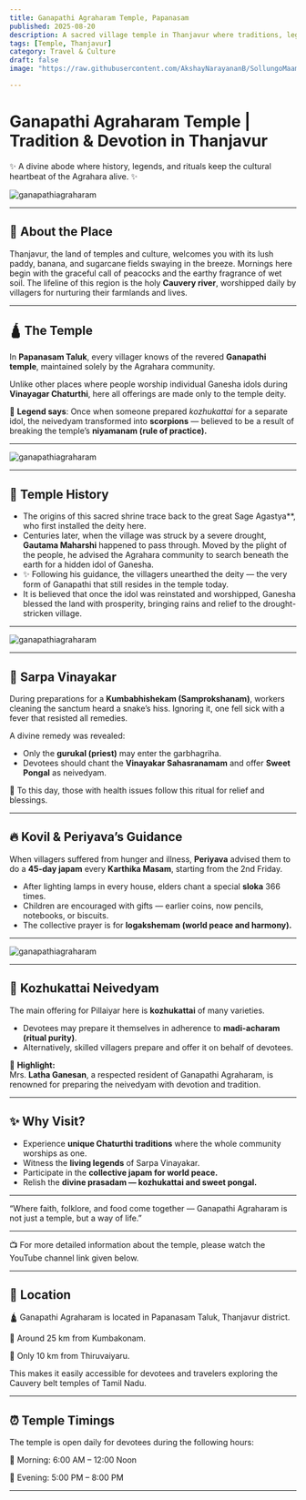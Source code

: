```yaml
---
title: Ganapathi Agraharam Temple, Papanasam  
published: 2025-08-20  
description: A sacred village temple in Thanjavur where traditions, legends, and unique Vinayagar Chaturthi celebrations bring the community together.  
tags: [Temple, Thanjavur]  
category: Travel & Culture  
draft: false  
image: "https://raw.githubusercontent.com/AkshayNarayananB/SollungoMaami/master/images/ganapathiagraharam.png"  

---
```


# Ganapathi Agraharam Temple | Tradition & Devotion in Thanjavur  

✨ A divine abode where history, legends, and rituals keep the cultural heartbeat of the Agrahara alive. ✨  

![ganapathiagraharam](https://raw.githubusercontent.com/AkshayNarayananB/SollungoMaami/master/images/ganapathiagraharam1.png)

---

## 🌾 About the Place  

Thanjavur, the land of temples and culture, welcomes you with its lush paddy, banana, and sugarcane fields swaying in the breeze. Mornings here begin with the graceful call of peacocks and the earthy fragrance of wet soil. The lifeline of this region is the holy **Cauvery river**, worshipped daily by villagers for nurturing their farmlands and lives.  

---

## 🛕 The Temple  

In **Papanasam Taluk**, every villager knows of the revered **Ganapathi temple**, maintained solely by the Agrahara community.  

Unlike other places where people worship individual Ganesha idols during **Vinayagar Chaturthi**, here all offerings are made only to the temple deity.  

💫 **Legend says**: Once when someone prepared *kozhukattai* for a separate idol, the neivedyam transformed into **scorpions** — believed to be a result of breaking the temple’s **niyamanam (rule of practice).**  

---
![ganapathiagraharam](https://raw.githubusercontent.com/AkshayNarayananB/SollungoMaami/master/images/ganapathiagraharam3.png)

---
## 📜 Temple History  

- The origins of this sacred shrine trace back to the great Sage Agastya**, who first installed the deity here.
- Centuries later, when the village was struck by a severe drought, **Gautama Maharshi** happened to pass through. Moved by the plight of the people, he advised the Agrahara community to search beneath the earth for a hidden idol of Ganesha.
- ✨ Following his guidance, the villagers unearthed the deity — the very form of Ganapathi that still resides in the temple today. 
- It is believed that once the idol was reinstated and worshipped, Ganesha blessed the land with prosperity, bringing rains and relief to the drought-stricken village. 

---

![ganapathiagraharam](https://raw.githubusercontent.com/AkshayNarayananB/SollungoMaami/master/images/ganapathiagraharam4.png)

---
## 🐍 Sarpa Vinayakar  

During preparations for a **Kumbabhishekam (Samprokshanam)**, workers cleaning the sanctum heard a snake’s hiss. Ignoring it, one fell sick with a fever that resisted all remedies.  

A divine remedy was revealed:  
- Only the **gurukal (priest)** may enter the garbhagriha.  
- Devotees should chant the **Vinayakar Sahasranamam** and offer **Sweet Pongal** as neivedyam.  

🙏 To this day, those with health issues follow this ritual for relief and blessings.  

---

## 🔥 Kovil & Periyava’s Guidance  

When villagers suffered from hunger and illness, **Periyava** advised them to do a **45-day japam** every **Karthika Masam**, starting from the 2nd Friday.  

- After lighting lamps in every house, elders chant a special **sloka** 366 times.  
- Children are encouraged with gifts — earlier coins, now pencils, notebooks, or biscuits.  
- The collective prayer is for **logakshemam (world peace and harmony).**  

---

![ganapathiagraharam](https://raw.githubusercontent.com/AkshayNarayananB/SollungoMaami/master/images/ganapathiagraharam2.png)

---
## 🥟 Kozhukattai Neivedyam  

The main offering for Pillaiyar here is **kozhukattai** of many varieties.  
- Devotees may prepare it themselves in adherence to **madi-acharam (ritual purity)**.  
- Alternatively, skilled villagers prepare and offer it on behalf of devotees.  

🌟 **Highlight:**  
Mrs. **Latha Ganesan**, a respected resident of Ganapathi Agraharam, is renowned for preparing the neivedyam with devotion and tradition.  

---

## ✨ Why Visit?  

- Experience **unique Chaturthi traditions** where the whole community worships as one.  
- Witness the **living legends** of Sarpa Vinayakar.  
- Participate in the **collective japam for world peace.**  
- Relish the **divine prasadam — kozhukattai and sweet pongal.**  

---

“Where faith, folklore, and food come together — Ganapathi Agraharam is not just a temple, but a way of life.”  

---

📺 For more detailed information about the temple, please watch the YouTube channel link given below.

---

## 📍 Location

🛕 Ganapathi Agraharam is located in Papanasam Taluk, Thanjavur district.

🚗 Around 25 km from Kumbakonam.

🚗 Only 10 km from Thiruvaiyaru.

This makes it easily accessible for devotees and travelers exploring the Cauvery belt temples of Tamil Nadu.

---

## ⏰ Temple Timings

The temple is open daily for devotees during the following hours:

🌅 Morning: 6:00 AM – 12:00 Noon

🌇 Evening: 5:00 PM – 8:00 PM

---
